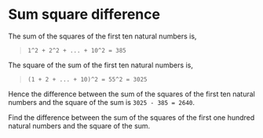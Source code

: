 # Sum square difference

The sum of the squares of the first ten natural numbers is,
> `1^2 + 2^2 + ... + 10^2 = 385`

The square of the sum of the first ten natural numbers is,
> `(1 + 2 + ... + 10)^2 = 55^2 = 3025`

Hence the difference between the sum of the squares of the first ten natural numbers and the square of the sum is `3025 - 385 = 2640`.

Find the difference between the sum of the squares of the first one hundred natural numbers and the square of the sum.

